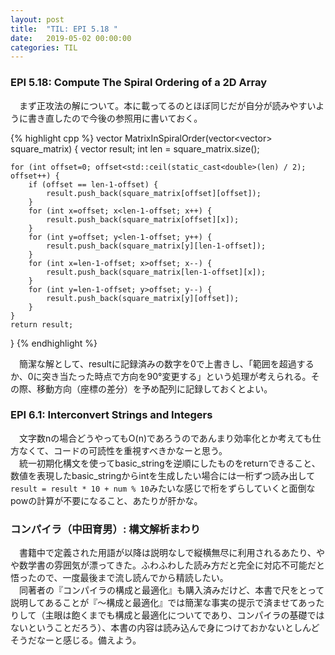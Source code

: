 ```yaml
---
layout: post
title:  "TIL: EPI 5.18 "
date:   2019-05-02 00:00:00
categories: TIL
---
```


### EPI 5.18: Compute The Spiral Ordering of a 2D Array
　まず正攻法の解について。本に載ってるのとほぼ同じだが自分が読みやすいように書き直したので今後の参照用に書いておく。

{% highlight cpp %}
vector<int> MatrixInSpiralOrder(vector<vector<int>> square_matrix) {
    vector<int> result;
    int len = square_matrix.size();

    for (int offset=0; offset<std::ceil(static_cast<double>(len) / 2); offset++) {
        if (offset == len-1-offset) {
            result.push_back(square_matrix[offset][offset]);
        }
        for (int x=offset; x<len-1-offset; x++) {
            result.push_back(square_matrix[offset][x]);
        }
        for (int y=offset; y<len-1-offset; y++) {
            result.push_back(square_matrix[y][len-1-offset]);
        }
        for (int x=len-1-offset; x>offset; x--) {
            result.push_back(square_matrix[len-1-offset][x]);
        }
        for (int y=len-1-offset; y>offset; y--) {
            result.push_back(square_matrix[y][offset]);
        }
    }
    return result;
}
{% endhighlight %}

　簡潔な解として、resultに記録済みの数字を0で上書きし、「範囲を超過するか、0に突き当たった時点で方向を90°変更する」という処理が考えられる。その際、移動方向（座標の差分）を予め配列に記録しておくとよい。  

### EPI 6.1: Interconvert Strings and Integers
　文字数nの場合どうやってもO(n)であろうのであんまり効率化とか考えても仕方なくて、コードの可読性を重視すべきかなーと思う。  
　統一初期化構文を使ってbasic_stringを逆順にしたものをreturnできること、数値を表現したbasic_stringからintを生成したい場合には一桁ずつ読み出して`result = result * 10 + num % 10`みたいな感じで桁をずらしていくと面倒なpowの計算が不要になること、あたりが肝かな。  

### コンパイラ（中田育男）: 構文解析まわり
　書籍中で定義された用語が以降は説明なしで縦横無尽に利用されるあたり、やや数学書の雰囲気が漂ってきた。ふわふわした読み方だと完全に対応不可能だと悟ったので、一度最後まで流し読んでから精読したい。  
　同著者の『コンパイラの構成と最適化』も購入済みだけど、本書で尺をとって説明してあることが『～構成と最適化』では簡潔な事実の提示で済ませてあったりして（主眼は飽くまでも構成と最適化についてであり、コンパイラの基礎ではないということだろう）、本書の内容は読み込んで身につけておかないとしんどそうだなーと感じる。備えよう。
